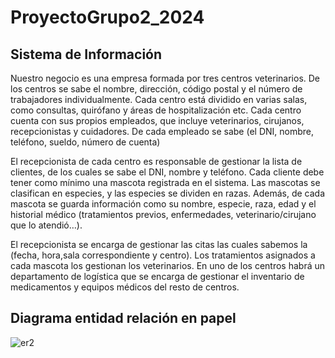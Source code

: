 # ProyectoGrupo2_2024
## Sistema de Información
Nuestro negocio es una empresa formada por tres centros veterinarios.
De los centros se sabe el nombre, dirección, código postal y el número de trabajadores individualmente. Cada centro está dividido en varias salas, como consultas, quirófano y áreas de hospitalización etc.
Cada centro cuenta con sus propios empleados, que incluye veterinarios, cirujanos, recepcionistas y cuidadores. De cada empleado se sabe (el DNI, nombre, teléfono, sueldo, número de cuenta)

El recepcionista de cada centro es responsable de gestionar la lista de clientes, de los cuales se sabe el DNI, nombre y teléfono. 
Cada cliente debe tener como mínimo una mascota registrada en el sistema. Las mascotas se clasifican en especies, y las especies se dividen en razas. Además, de cada mascota se guarda información como su nombre, especie, raza, edad y el historial médico (tratamientos previos, enfermedades, veterinario/cirujano que lo atendió…).


El recepcionista se encarga de gestionar las citas las cuales sabemos la (fecha, hora,sala correspondiente y centro). Los tratamientos asignados a cada mascota los gestionan los veterinarios.
En uno de los centros habrá un departamento de logística que se encarga de gestionar el inventario de medicamentos y equipos médicos del resto de centros.

## Diagrama entidad relación en papel
![er2](https://github.com/user-attachments/assets/cf9e078b-66a5-4a33-a1c0-1addbccac52c)


